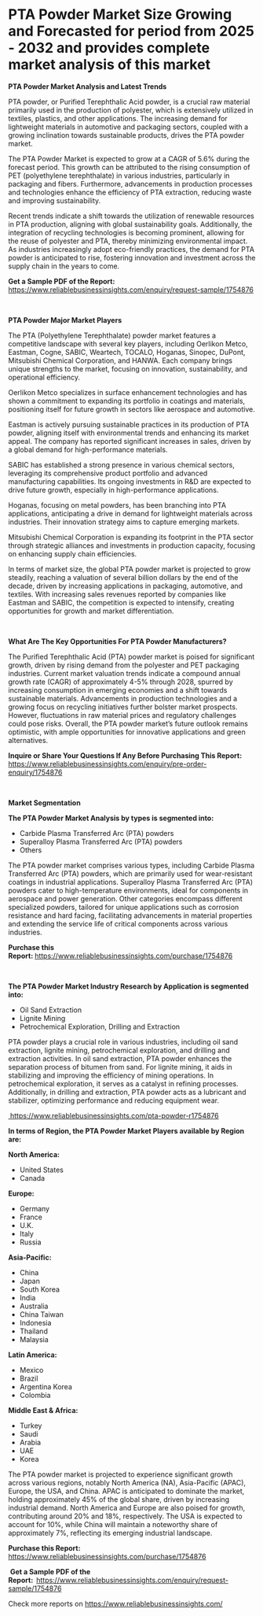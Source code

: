 <p><h1>PTA Powder Market Size Growing and Forecasted for period from 2025 - 2032 and provides complete market analysis of this market</h1></p><p><strong>PTA Powder Market Analysis and Latest Trends</strong></p>
<p><p>PTA powder, or Purified Terephthalic Acid powder, is a crucial raw material primarily used in the production of polyester, which is extensively utilized in textiles, plastics, and other applications. The increasing demand for lightweight materials in automotive and packaging sectors, coupled with a growing inclination towards sustainable products, drives the PTA powder market.</p><p>The PTA Powder Market is expected to grow at a CAGR of 5.6% during the forecast period. This growth can be attributed to the rising consumption of PET (polyethylene terephthalate) in various industries, particularly in packaging and fibers. Furthermore, advancements in production processes and technologies enhance the efficiency of PTA extraction, reducing waste and improving sustainability.</p><p>Recent trends indicate a shift towards the utilization of renewable resources in PTA production, aligning with global sustainability goals. Additionally, the integration of recycling technologies is becoming prominent, allowing for the reuse of polyester and PTA, thereby minimizing environmental impact. As industries increasingly adopt eco-friendly practices, the demand for PTA powder is anticipated to rise, fostering innovation and investment across the supply chain in the years to come.</p></p>
<p><strong>Get a Sample PDF of the Report:&nbsp;</strong> <a href="https://www.reliablebusinessinsights.com/enquiry/request-sample/1754876?utm_campaign=2203&utm_medium=2&utm_source=Github&utm_content=ia&utm_term=30012025&utm_id=pta-powder">https://www.reliablebusinessinsights.com/enquiry/request-sample/1754876</a></p>
<p>&nbsp;</p>
<p><strong>PTA Powder Major Market Players</strong></p>
<p><p>The PTA (Polyethylene Terephthalate) powder market features a competitive landscape with several key players, including Oerlikon Metco, Eastman, Cogne, SABIC, Weartech, TOCALO, Hoganas, Sinopec, DuPont, Mitsubishi Chemical Corporation, and HANWA. Each company brings unique strengths to the market, focusing on innovation, sustainability, and operational efficiency.</p><p>Oerlikon Metco specializes in surface enhancement technologies and has shown a commitment to expanding its portfolio in coatings and materials, positioning itself for future growth in sectors like aerospace and automotive. </p><p>Eastman is actively pursuing sustainable practices in its production of PTA powder, aligning itself with environmental trends and enhancing its market appeal. The company has reported significant increases in sales, driven by a global demand for high-performance materials.</p><p>SABIC has established a strong presence in various chemical sectors, leveraging its comprehensive product portfolio and advanced manufacturing capabilities. Its ongoing investments in R&D are expected to drive future growth, especially in high-performance applications.</p><p>Hoganas, focusing on metal powders, has been branching into PTA applications, anticipating a drive in demand for lightweight materials across industries. Their innovation strategy aims to capture emerging markets.</p><p>Mitsubishi Chemical Corporation is expanding its footprint in the PTA sector through strategic alliances and investments in production capacity, focusing on enhancing supply chain efficiencies.</p><p>In terms of market size, the global PTA powder market is projected to grow steadily, reaching a valuation of several billion dollars by the end of the decade, driven by increasing applications in packaging, automotive, and textiles. With increasing sales revenues reported by companies like Eastman and SABIC, the competition is expected to intensify, creating opportunities for growth and market differentiation.</p></p>
<p>&nbsp;</p>
<p><strong>What Are The Key Opportunities For PTA Powder Manufacturers?</strong></p>
<p><p>The Purified Terephthalic Acid (PTA) powder market is poised for significant growth, driven by rising demand from the polyester and PET packaging industries. Current market valuation trends indicate a compound annual growth rate (CAGR) of approximately 4-5% through 2028, spurred by increasing consumption in emerging economies and a shift towards sustainable materials. Advancements in production technologies and a growing focus on recycling initiatives further bolster market prospects. However, fluctuations in raw material prices and regulatory challenges could pose risks. Overall, the PTA powder market’s future outlook remains optimistic, with ample opportunities for innovative applications and green alternatives.</p></p>
<p><strong>Inquire or Share Your Questions If Any Before Purchasing This Report:</strong> <a href="https://www.reliablebusinessinsights.com/enquiry/pre-order-enquiry/1754876?utm_campaign=2203&utm_medium=2&utm_source=Github&utm_content=ia&utm_term=30012025&utm_id=pta-powder">https://www.reliablebusinessinsights.com/enquiry/pre-order-enquiry/1754876</a></p>
<p>&nbsp;</p>
<p><strong>Market Segmentation</strong></p>
<p><strong>The PTA Powder Market Analysis by types is segmented into:</strong></p>
<p><ul><li>Carbide Plasma Transferred Arc (PTA) powders</li><li>Superalloy Plasma Transferred Arc (PTA) powders</li><li>Others</li></ul></p>
<p><p>The PTA powder market comprises various types, including Carbide Plasma Transferred Arc (PTA) powders, which are primarily used for wear-resistant coatings in industrial applications. Superalloy Plasma Transferred Arc (PTA) powders cater to high-temperature environments, ideal for components in aerospace and power generation. Other categories encompass different specialized powders, tailored for unique applications such as corrosion resistance and hard facing, facilitating advancements in material properties and extending the service life of critical components across various industries.</p></p>
<p><strong>Purchase this Report:&nbsp;</strong><a href="https://www.reliablebusinessinsights.com/purchase/1754876?utm_campaign=2203&utm_medium=2&utm_source=Github&utm_content=ia&utm_term=30012025&utm_id=pta-powder">https://www.reliablebusinessinsights.com/purchase/1754876</a></p>
<p>&nbsp;</p>
<p><strong>The PTA Powder Market Industry Research by Application is segmented into:</strong></p>
<p><ul><li>Oil Sand Extraction</li><li>Lignite Mining</li><li>Petrochemical Exploration, Drilling and Extraction</li></ul></p>
<p><p>PTA powder plays a crucial role in various industries, including oil sand extraction, lignite mining, petrochemical exploration, and drilling and extraction activities. In oil sand extraction, PTA powder enhances the separation process of bitumen from sand. For lignite mining, it aids in stabilizing and improving the efficiency of mining operations. In petrochemical exploration, it serves as a catalyst in refining processes. Additionally, in drilling and extraction, PTA powder acts as a lubricant and stabilizer, optimizing performance and reducing equipment wear.</p></p>
<p><a href="https://www.reliablebusinessinsights.com/pta-powder-r1754876?utm_campaign=2203&utm_medium=2&utm_source=Github&utm_content=ia&utm_term=30012025&utm_id=pta-powder">&nbsp;https://www.reliablebusinessinsights.com/pta-powder-r1754876</a></p>
<p><strong>In terms of Region, the PTA Powder Market Players available by Region are:</strong></p>
<p>
    <p> <strong> North America: </strong>
        <ul>
            <li>United States</li>
            <li>Canada</li>
        </ul>
        </p> 
    <p> <strong> Europe: </strong>
        <ul>
            <li>Germany</li>
            <li>France</li>
            <li>U.K.</li>
            <li>Italy</li>
            <li>Russia</li>
        </ul>
        </p> 
    <p> <strong> Asia-Pacific: </strong>
        <ul>
            <li>China</li>
            <li>Japan</li>
            <li>South Korea</li>
            <li>India</li>
            <li>Australia</li>
            <li>China Taiwan</li>
            <li>Indonesia</li>
            <li>Thailand</li>
            <li>Malaysia</li>
        </ul>
        </p> 
    <p> <strong> Latin America: </strong>
        <ul>
            <li>Mexico</li>
            <li>Brazil</li>
            <li>Argentina Korea</li>
            <li>Colombia</li>
        </ul>
        </p> 
    <p> <strong> Middle East & Africa: </strong>
        <ul>
            <li>Turkey</li>
            <li>Saudi</li>
            <li>Arabia</li>
            <li>UAE</li>
            <li>Korea</li>
        </ul>
    </p>
    </p>
<p><p>The PTA powder market is projected to experience significant growth across various regions, notably North America (NA), Asia-Pacific (APAC), Europe, the USA, and China. APAC is anticipated to dominate the market, holding approximately 45% of the global share, driven by increasing industrial demand. North America and Europe are also poised for growth, contributing around 20% and 18%, respectively. The USA is expected to account for 10%, while China will maintain a noteworthy share of approximately 7%, reflecting its emerging industrial landscape.</p></p>
<p><strong>Purchase this Report: </strong><a href="https://www.reliablebusinessinsights.com/purchase/1754876?utm_campaign=2203&utm_medium=2&utm_source=Github&utm_content=ia&utm_term=30012025&utm_id=pta-powder">https://www.reliablebusinessinsights.com/purchase/1754876</a></p>
<p>&nbsp;<strong>Get a Sample PDF of the Report:&nbsp;&nbsp;</strong><a href="https://www.reliablebusinessinsights.com/enquiry/request-sample/1754876?utm_campaign=2203&utm_medium=2&utm_source=Github&utm_content=ia&utm_term=30012025&utm_id=pta-powder">https://www.reliablebusinessinsights.com/enquiry/request-sample/1754876</a></p>
<p><strong></strong></p>
<p>Check more reports on <a href="https://www.reliablebusinessinsights.com/?utm_campaign=2203&utm_medium=2&utm_source=Github&utm_content=ia&utm_term=30012025&utm_id=pta-powder">https://www.reliablebusinessinsights.com/</a></p>